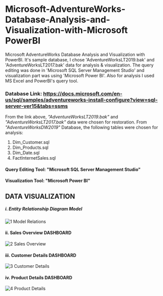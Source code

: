 # Microsoft-AdventureWorks-Database-Analysis-and-Visualization-with-Microsoft PowerBI
Microsoft AdventureWorks Database Analysis and Visualization with PowerBI. It's sample database, I chose 'AdventureWorksLT2019.bak' and 'AdventureWorksLT2017.bak' data for analysis &amp; visualization. The query editing was done in 'Microsoft SQL Server Management Studio' and visualization part was using 'Microsoft Power BI'. Also for analysis I used MS Excel and PowerBI's query tool.

### Database Link: https://docs.microsoft.com/en-us/sql/samples/adventureworks-install-configure?view=sql-server-ver15&tabs=ssms

From the link above, *"AdventureWorksLT2019.bak"* and *"AdventureWorksLT2017.bak"* data were chosen for restoration.
From *"AdventureWorksDW2019"* Database, the following tables were chosen for analysis:
1. Dim_Customer.sql
2. Dim_Products.sql
3. Dim_Date.sql
4. FactInternetSales.sql

#### Query Editing Tool: "Microsoft SQL Server Management Studio"
#### Visualization Tool: "Microsoft Power BI"



## DATA VISUALIZATION
##### i. Entity Relationship Diagram Model
![1  Model Relations](https://user-images.githubusercontent.com/45898995/119708373-e8bfb780-be7d-11eb-90b2-5da0afdedcce.PNG)

#### ii. Sales Overview DASHBOARD
![2  Sales Overview](https://user-images.githubusercontent.com/45898995/119709090-a64aaa80-be7e-11eb-91bc-4870483b1401.png)

#### iii. Customer Details DASHBOARD
![3  Customer Details](https://user-images.githubusercontent.com/45898995/119709961-a4351b80-be7f-11eb-87b8-13c6315b6eba.png)

#### iv. Product Details DASHBOARD
![4  Product Details](https://user-images.githubusercontent.com/45898995/119710084-c464da80-be7f-11eb-90b3-8e50a0f4ae20.png)




